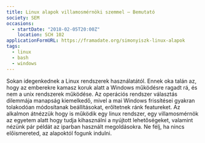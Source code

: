 ```yaml
---
title: Linux alapok villamosmérnöki szemmel – Bemutató
society: SEM
occasions:
  - startDate: "2018-02-05T20:00Z"
    location: SCH 102
applicationFormURL: https://framadate.org/simonyiszk-linux-alapok
tags:
  - linux
  - bash
  - windows
---
```


Sokan idegenkednek a Linux rendszerek használatától. Ennek oka talán az, hogy az emberekre kamasz koruk alatt a Windows működésre ragadt rá, és nem a unix rendszerek működése. Az operációs rendszer választás dilemmája manapság kiemelkedő, mivel a mai Windows frissítései gyakran tolakodóan módosítanak beállításokat, erőltetnek ránk featureket. Az alkalmon átnézzük hogy is működik egy linux rendszer, egy villamosmérnök az egyetem alatt hogy tudja kihasználni a nyújtott lehetőségeket, valamint nézünk pár példát az iparban használt megoldásokra. Ne félj, ha nincs előismereted, az alapoktól fogunk indulni.
